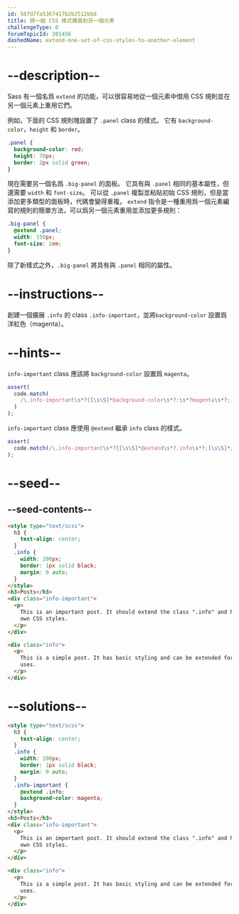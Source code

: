 ```yaml
---
id: 587d7fa5367417b2b2512bbd
title: 將一組 CSS 樣式擴展到另一個元素
challengeType: 0
forumTopicId: 301456
dashedName: extend-one-set-of-css-styles-to-another-element
---
```


# --description--

Sass 有一個名爲 `extend` 的功能，可以很容易地從一個元素中借用 CSS 規則並在另一個元素上重用它們。

例如，下面的 CSS 規則塊設置了 `.panel` class 的樣式。 它有 `background-color`，`height` 和 `border`。

```scss
.panel {
  background-color: red;
  height: 70px;
  border: 2px solid green;
}
```

現在需要另一個名爲 `.big-panel` 的面板。 它具有與 `.panel` 相同的基本屬性，但還需要 `width` 和 `font-size`。 可以從 `.panel` 複製並粘貼初始 CSS 規則，但是當添加更多類型的面板時，代碼會變得重複。 `extend` 指令是一種重用爲一個元素編寫的規則的簡單方法，可以爲另一個元素重用並添加更多規則：

```scss
.big-panel {
  @extend .panel;
  width: 150px;
  font-size: 2em;
}
```

除了新樣式之外，`.big-panel` 將具有與 `.panel` 相同的屬性。

# --instructions--

創建一個擴展 `.info` 的 class `.info-important`，並將`background-color` 設置爲洋紅色（magenta）。

# --hints--

`info-important` class 應該將 `background-color` 設置爲 `magenta`。

```js
assert(
  code.match(
    /\.info-important\s*?{[\s\S]*background-color\s*?:\s*?magenta\s*?;[\s\S]*}/gi
  )
);
```

`info-important` class 應使用 `@extend` 繼承 `info` class 的樣式。

```js
assert(
  code.match(/\.info-important\s*?{[\s\S]*@extend\s*?.info\s*?;[\s\S]*/gi)
);
```

# --seed--

## --seed-contents--

```html
<style type="text/scss">
  h3 {
    text-align: center;
  }
  .info {
    width: 200px;
    border: 1px solid black;
    margin: 0 auto;
  }
</style>
<h3>Posts</h3>
<div class="info-important">
  <p>
    This is an important post. It should extend the class ".info" and have its
    own CSS styles.
  </p>
</div>

<div class="info">
  <p>
    This is a simple post. It has basic styling and can be extended for other
    uses.
  </p>
</div>
```

# --solutions--

```html
<style type="text/scss">
  h3 {
    text-align: center;
  }
  .info {
    width: 200px;
    border: 1px solid black;
    margin: 0 auto;
  }
  .info-important {
    @extend .info;
    background-color: magenta;
  }
</style>
<h3>Posts</h3>
<div class="info-important">
  <p>
    This is an important post. It should extend the class ".info" and have its
    own CSS styles.
  </p>
</div>

<div class="info">
  <p>
    This is a simple post. It has basic styling and can be extended for other
    uses.
  </p>
</div>
```
